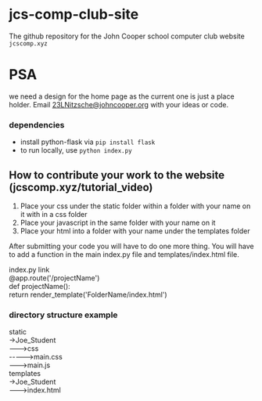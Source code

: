 # jcs-comp-club-site
The github repository for the John Cooper school computer club website<br>
<code>jcscomp.xyz</code>

# PSA
we need a design for the home page as the current one is just a place holder. Email 23LNitzsche@johncooper.org with your ideas or code.

### dependencies
* install python-flask via <code>pip install flask</code>
* to run locally, use <code>python index.py</code>

## How to contribute your work to the website (jcscomp.xyz/tutorial_video)
1. Place your css under the static folder within a folder with your name on it
   with in a css folder
2. Place your javascript in the same folder with your name on it
3. Place your html into a folder with your name under the templates folder

After submitting your code you will have to do one more thing. You will have to
add a function in the main index.py file and templates/index.html file.

<!--
index.html link<br>
<a href="/projectName"><h2>Name</h2></a><br>
-->

index.py link<br>
@app.route('/projectName')<br>
def projectName():<br>
    return render_template('FolderName/index.html')<br>

### directory structure example
static<br>
->Joe_Student<br>
--->css<br>
----->main.css<br>
--->main.js<br>
templates<br>
->Joe_Student<br>
--->index.html<br>
